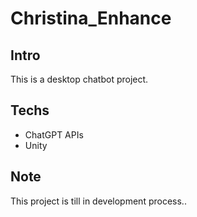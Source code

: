# Christina_Enhance

## Intro
This is a desktop chatbot project.

## Techs
* ChatGPT APIs
* Unity

## Note
This project is till in development process..
